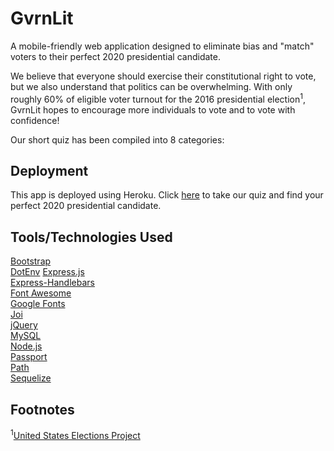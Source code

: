 # GvrnLit
A mobile-friendly web application designed to eliminate bias and "match" voters to their perfect 2020 presidential candidate.

We believe that everyone should exercise their constitutional right to vote, but we also understand that politics can be overwhelming.  With only roughly 60% of eligible voter turnout for the 2016 presidential election<sup>1</sup>, GvrnLit hopes to encourage more individuals to vote and to vote with confidence!

Our short quiz has been compiled into 8 categories: 

## Deployment
This app is deployed using Heroku.  Click <a href="https://gvrnlit.herokuapp.com/">here</a> to take our quiz and find your perfect 2020 presidential candidate.

## Tools/Technologies Used
<a href="https://getbootstrap.com/">Bootstrap</a><br>
<a href="https://www.npmjs.com/package/dotenv">DotEnv</a>
<a href="https://www.npmjs.com/package/express">Express.js</a><br>
<a href="https://nodejs.org/en/">Express-Handlebars</a><br>
<a href="https://fontawesome.com/">Font Awesome</a><br>
<a href="https://fonts.google.com/">Google Fonts</a><br>
<a href="https://www.npmjs.com/package/joi">Joi</a><br>
<a href="https://jquery.com/">jQuery</a><br>
<a href="https://www.npmjs.com/package/mysql">MySQL</a><br>
<a href="https://nodejs.org/en/">Node.js</a><br>
<a href="http://www.passportjs.org/">Passport</a><br>
<a href="https://www.npmjs.com/package/path">Path</a><br>
<a href="http://docs.sequelizejs.com/">Sequelize</a><br>

## Footnotes
<sup>1</sup>[United States Elections Project](http://www.electproject.org/)

